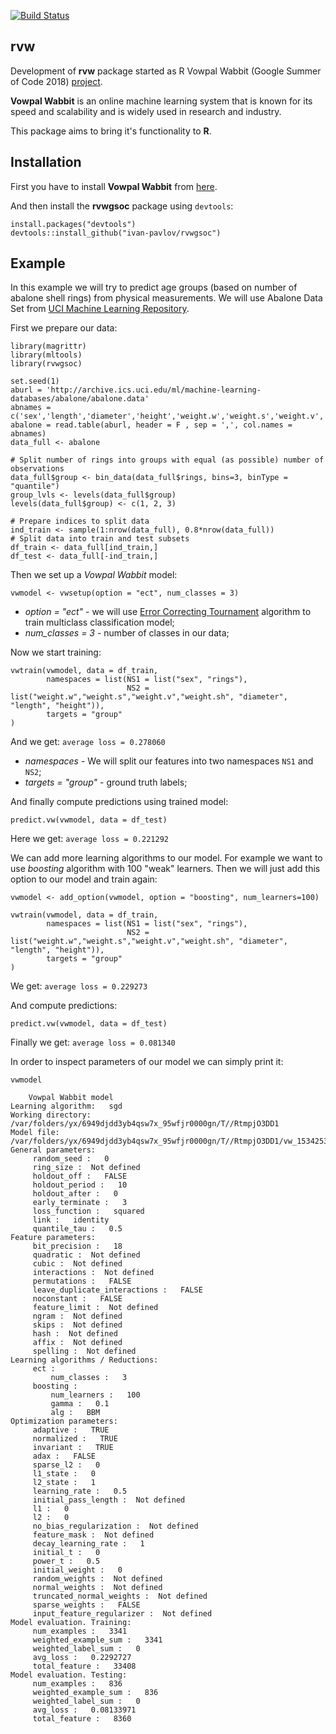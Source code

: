 [![Build Status](https://travis-ci.org/rvw-org/rvw.svg?branch=master)](https://travis-ci.org/rvw-org/rvw)

## rvw

Development of **rvw** package started as R Vowpal Wabbit (Google Summer of Code 2018) [project](https://summerofcode.withgoogle.com/projects/#5511455416254464).

**Vowpal Wabbit** is an online machine learning system that is known for its speed and scalability and is widely used in research and industry.

This package aims to bring it's functionality to **R**.

## Installation

First you have to install **Vowpal Wabbit** from [here](https://github.com/JohnLangford/vowpal_wabbit#getting-the-code).

And then install the **rvwgsoc** package using `devtools`:

```
install.packages("devtools")
devtools::install_github("ivan-pavlov/rvwgsoc")
```

## Example 

In this example we will try to predict age groups (based on number of abalone shell rings) from physical measurements. We will use Abalone Data Set from [UCI Machine Learning Repository](https://archive.ics.uci.edu/ml/datasets/Abalone).

First we prepare our data:

```
library(magrittr)
library(mltools)
library(rvwgsoc)

set.seed(1)
aburl = 'http://archive.ics.uci.edu/ml/machine-learning-databases/abalone/abalone.data'
abnames = c('sex','length','diameter','height','weight.w','weight.s','weight.v','weight.sh','rings')
abalone = read.table(aburl, header = F , sep = ',', col.names = abnames)
data_full <- abalone

# Split number of rings into groups with equal (as possible) number of observations
data_full$group <- bin_data(data_full$rings, bins=3, binType = "quantile")
group_lvls <- levels(data_full$group)
levels(data_full$group) <- c(1, 2, 3)

# Prepare indices to split data
ind_train <- sample(1:nrow(data_full), 0.8*nrow(data_full))
# Split data into train and test subsets
df_train <- data_full[ind_train,]
df_test <- data_full[-ind_train,]
```

Then we set up a *Vowpal Wabbit* model:
```
vwmodel <- vwsetup(option = "ect", num_classes = 3)
```

* *option = "ect"* - we will use [Error Correcting Tournament](https://github.com/JohnLangford/vowpal_wabbit/wiki/Error-Correcting-Tournament-(ect)-multi-class-example) algorithm to train multiclass classification model;
* *num_classes = 3* - number of classes in our data;

Now we start training:

```
vwtrain(vwmodel, data = df_train,
        namespaces = list(NS1 = list("sex", "rings"),
                          NS2 = list("weight.w","weight.s","weight.v","weight.sh", "diameter", "length", "height")),
        targets = "group"
)
```
And we get: `average loss = 0.278060`

* *namespaces* - We will split our features into two namespaces `NS1` and `NS2`;
* *targets = "group"* - ground truth labels;


And finally compute predictions using trained model:

```
predict.vw(vwmodel, data = df_test)
```
Here we get: `average loss = 0.221292`

We can add more learning algorithms to our model. For example we want to use *boosting* algorithm with 100 "weak" learners. Then we will just add this option to our model and train again:

```
vwmodel <- add_option(vwmodel, option = "boosting", num_learners=100)

vwtrain(vwmodel, data = df_train,
        namespaces = list(NS1 = list("sex", "rings"),
                          NS2 = list("weight.w","weight.s","weight.v","weight.sh", "diameter", "length", "height")),
        targets = "group"
)
```
We get: `average loss = 0.229273`

And compute predictions:

```
predict.vw(vwmodel, data = df_test)
```
Finally we get: `average loss = 0.081340`

In order to inspect parameters of our model we can simply print it:

```
vwmodel
```

```
	Vowpal Wabbit model
Learning algorithm:   sgd 
Working directory:   /var/folders/yx/6949djdd3yb4qsw7x_95wfjr0000gn/T//RtmpjO3DD1 
Model file:   /var/folders/yx/6949djdd3yb4qsw7x_95wfjr0000gn/T//RtmpjO3DD1/vw_1534253637_mdl.vw 
General parameters: 
	 random_seed :   0 
	 ring_size :  Not defined
	 holdout_off :   FALSE 
	 holdout_period :   10 
	 holdout_after :   0 
	 early_terminate :   3 
	 loss_function :   squared 
	 link :   identity 
	 quantile_tau :   0.5 
Feature parameters: 
	 bit_precision :   18 
	 quadratic :  Not defined
	 cubic :  Not defined
	 interactions :  Not defined
	 permutations :   FALSE 
	 leave_duplicate_interactions :   FALSE 
	 noconstant :   FALSE 
	 feature_limit :  Not defined
	 ngram :  Not defined
	 skips :  Not defined
	 hash :  Not defined
	 affix :  Not defined
	 spelling :  Not defined
Learning algorithms / Reductions: 
	 ect :
		 num_classes :   3 
	 boosting :
		 num_learners :   100 
		 gamma :   0.1 
		 alg :   BBM 
Optimization parameters: 
	 adaptive :   TRUE 
	 normalized :   TRUE 
	 invariant :   TRUE 
	 adax :   FALSE 
	 sparse_l2 :   0 
	 l1_state :   0 
	 l2_state :   1 
	 learning_rate :   0.5 
	 initial_pass_length :  Not defined
	 l1 :   0 
	 l2 :   0 
	 no_bias_regularization :  Not defined
	 feature_mask :  Not defined
	 decay_learning_rate :   1 
	 initial_t :   0 
	 power_t :   0.5 
	 initial_weight :   0 
	 random_weights :  Not defined
	 normal_weights :  Not defined
	 truncated_normal_weights :  Not defined
	 sparse_weights :   FALSE 
	 input_feature_regularizer :  Not defined
Model evaluation. Training: 
	 num_examples :   3341 
	 weighted_example_sum :   3341 
	 weighted_label_sum :   0 
	 avg_loss :   0.2292727 
	 total_feature :   33408 
Model evaluation. Testing: 
	 num_examples :   836 
	 weighted_example_sum :   836 
	 weighted_label_sum :   0 
	 avg_loss :   0.08133971 
	 total_feature :   8360 
```
